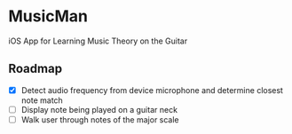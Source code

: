 MusicMan
===========

iOS App for Learning Music Theory on the Guitar


Roadmap
-----
- [x] Detect audio frequency from device microphone and determine closest note match
- [ ] Display note being played on a guitar neck
- [ ] Walk user through notes of the major scale